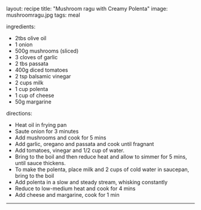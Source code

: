 layout: recipe
title:  "Mushroom ragu with Creamy Polenta"
image: mushroomragu.jpg
tags: meal

ingredients:
- 2tbs olive oil
- 1 onion
- 500g mushrooms (sliced) 
- 3 cloves of garlic
- 2 tbs passata
- 400g diced tomatoes
- 2 tsp balsamic vinegar
- 2 cups milk
- 1 cup polenta
- 1 cup of cheese
- 50g margarine

directions:
- Heat oil in frying pan
- Saute onion for 3 minutes
- Add mushrooms and cook for 5 mins
- Add garlic, oregano and passata and cook until fragnant
- Add tomatoes, vinegar and 1/2 cup of water.
- Bring to the boil and then reduce heat and allow to simmer for 5 mins, until sauce thickens. 
- To make the polenta, place milk and 2 cups of cold water in saucepan, bring to the boil
- Add polenta in a slow and steady stream, whisking constantly 
- Reduce to low-medium heat and cook for 4 mins
- Add cheese and margarine, cook for 1 min

---



